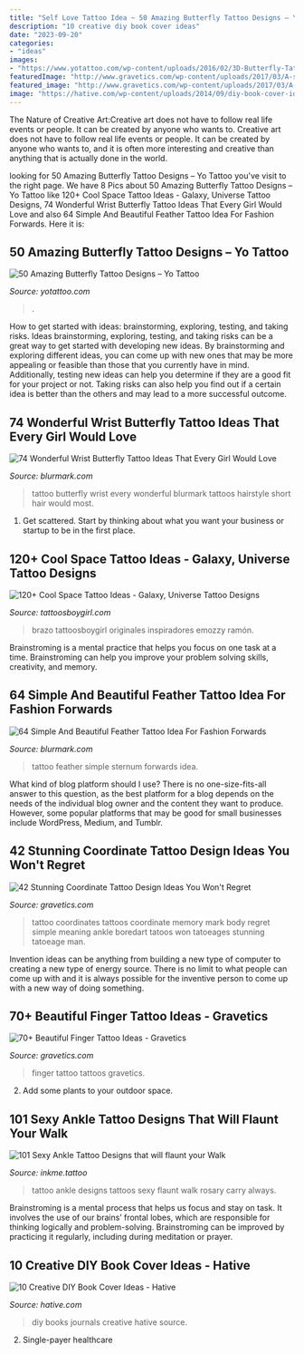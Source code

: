 ```yaml
---
title: "Self Love Tattoo Idea ~ 50 Amazing Butterfly Tattoo Designs – Yo Tattoo"
description: "10 creative diy book cover ideas"
date: "2023-09-20"
categories:
- "ideas"
images:
- "https://www.yotattoo.com/wp-content/uploads/2016/02/3D-Butterfly-Tattoo-Designs-2.jpg"
featuredImage: "http://www.gravetics.com/wp-content/uploads/2017/03/A-simple-design-that-fits-right-on-the-ankle..jpg"
featured_image: "http://www.gravetics.com/wp-content/uploads/2017/03/A-simple-design-that-fits-right-on-the-ankle..jpg"
image: "https://hative.com/wp-content/uploads/2014/09/diy-book-cover-ideas/4-old-books-make-great-journals.jpg"
---
```



The Nature of Creative Art:Creative art does not have to follow real life events or people. It can be created by anyone who wants to.
Creative art does not have to follow real life events or people. It can be created by anyone who wants to, and it is often more interesting and creative than anything that is actually done in the world.

	

		
looking for 50 Amazing Butterfly Tattoo Designs – Yo Tattoo you've visit to the right page. We have 8 Pics about 50 Amazing Butterfly Tattoo Designs – Yo Tattoo like 120+ Cool Space Tattoo Ideas - Galaxy, Universe Tattoo Designs, 74 Wonderful Wrist Butterfly Tattoo Ideas That Every Girl Would Love and also 64 Simple And Beautiful Feather Tattoo Idea For Fashion Forwards. Here it is:
		
    
## 50 Amazing Butterfly Tattoo Designs – Yo Tattoo

<img loading=lazy src="https://www.yotattoo.com/wp-content/uploads/2016/02/3D-Butterfly-Tattoo-Designs-2.jpg" onerror="this.onerror=null;this.src='https://tse1.mm.bing.net/th?id=OIP.EclDN0WL9fNh_SUfX-xW0QHaJ4&amp;pid=15.1';" alt="50 Amazing Butterfly Tattoo Designs – Yo Tattoo">

_Source: yotattoo.com_

>. 

	

How to get started with ideas: brainstorming, exploring, testing, and taking risks.
Ideas brainstorming, exploring, testing, and taking risks can be a great way to get started with developing new ideas. By brainstorming and exploring different ideas, you can come up with new ones that may be more appealing or feasible than those that you currently have in mind. Additionally, testing new ideas can help you determine if they are a good fit for your project or not. Taking risks can also help you find out if a certain idea is better than the others and may lead to a more successful outcome.

    
## 74 Wonderful Wrist Butterfly Tattoo Ideas That Every Girl Would Love

<img loading=lazy src="https://www.blurmark.com/wp-content/uploads/2017/05/Bold-Beautiful-Tattoo.jpg" onerror="this.onerror=null;this.src='https://tse1.mm.bing.net/th?id=OIP.DBUXW0dvJScPZl0AsTqPlgHaLc&amp;pid=15.1';" alt="74 Wonderful Wrist Butterfly Tattoo Ideas That Every Girl Would Love">

_Source: blurmark.com_

>tattoo butterfly wrist every wonderful blurmark tattoos hairstyle short hair would most. 

	

1. Get scattered. Start by thinking about what you want your business or startup to be in the first place.

    
## 120+ Cool Space Tattoo Ideas - Galaxy, Universe Tattoo Designs

<img loading=lazy src="https://cdn.tattoosboygirl.com/wp-content/uploads/2021/07/Space-tattoo-ideas-40-768x1024.jpg" onerror="this.onerror=null;this.src='https://tse4.mm.bing.net/th?id=OIP.qgmL8F8Y5CY1JLiz7GGtiwHaJ4&amp;pid=15.1';" alt="120+ Cool Space Tattoo Ideas - Galaxy, Universe Tattoo Designs">

_Source: tattoosboygirl.com_

>brazo tattoosboygirl originales inspiradores emozzy ramón. 

	

Brainstroming is a mental practice that helps you focus on one task at a time. Brainstroming can help you improve your problem solving skills, creativity, and memory.

    
## 64 Simple And Beautiful Feather Tattoo Idea For Fashion Forwards

<img loading=lazy src="https://www.blurmark.com/wp-content/uploads/2017/05/Sternum-Feather-Tattoo.jpg" onerror="this.onerror=null;this.src='https://tse4.mm.bing.net/th?id=OIP.0bURejQJRJmqAAx0xcnmmgHaHd&amp;pid=15.1';" alt="64 Simple And Beautiful Feather Tattoo Idea For Fashion Forwards">

_Source: blurmark.com_

>tattoo feather simple sternum forwards idea. 

	

What kind of blog platform should I use?
There is no one-size-fits-all answer to this question, as the best platform for a blog depends on the needs of the individual blog owner and the content they want to produce. However, some popular platforms that may be good for small businesses include WordPress, Medium, and Tumblr.

    
## 42 Stunning Coordinate Tattoo Design Ideas You Won&#039;t Regret

<img loading=lazy src="http://www.gravetics.com/wp-content/uploads/2017/03/A-simple-design-that-fits-right-on-the-ankle..jpg" onerror="this.onerror=null;this.src='https://tse4.mm.bing.net/th?id=OIP.1UgN8K2JFs6W4WkjFttvOAHaJ4&amp;pid=15.1';" alt="42 Stunning Coordinate Tattoo Design Ideas You Won&#039;t Regret">

_Source: gravetics.com_

>tattoo coordinates tattoos coordinate memory mark body regret simple meaning ankle boredart tatoos won tatoeages stunning tatoeage man. 

	

Invention ideas can be anything from building a new type of computer to creating a new type of energy source. There is no limit to what people can come up with and it is always possible for the inventive person to come up with a new way of doing something.

    
## 70+ Beautiful Finger Tattoo Ideas - Gravetics

<img loading=lazy src="https://www.gravetics.com/wp-content/uploads/2018/05/Finger-Tattoo-Ideas-65.jpg" onerror="this.onerror=null;this.src='https://tse2.mm.bing.net/th?id=OIP.5c9h0swrU5zYIeYroPDT-QHaHa&amp;pid=15.1';" alt="70+ Beautiful Finger Tattoo Ideas - Gravetics">

_Source: gravetics.com_

>finger tattoo tattoos gravetics. 

	

2. Add some plants to your outdoor space.

    
## 101 Sexy Ankle Tattoo Designs That Will Flaunt Your Walk

<img loading=lazy src="http://www.inkme.tattoo/wp-content/uploads/2016/05/Ankle-tattoo-designs-22-1.jpg?x79615" onerror="this.onerror=null;this.src='https://tse3.mm.bing.net/th?id=OIP.w0hSPhFphsHOFVzOEzlIUgHaJ7&amp;pid=15.1';" alt="101 Sexy Ankle Tattoo Designs that will flaunt your Walk">

_Source: inkme.tattoo_

>tattoo ankle designs tattoos sexy flaunt walk rosary carry always. 

	

Brainstroming is a mental process that helps us focus and stay on task. It involves the use of our brains’ frontal lobes, which are responsible for thinking logically and problem-solving. Brainstroming can be improved by practicing it regularly, including during meditation or prayer.

    
## 10 Creative DIY Book Cover Ideas - Hative

<img loading=lazy src="https://hative.com/wp-content/uploads/2014/09/diy-book-cover-ideas/4-old-books-make-great-journals.jpg" onerror="this.onerror=null;this.src='https://tse3.mm.bing.net/th?id=OIP.eWOE_esJZnOiewwDMmULugHaJ4&amp;pid=15.1';" alt="10 Creative DIY Book Cover Ideas - Hative">

_Source: hative.com_

>diy books journals creative hative source. 

	

2. Single-payer healthcare

